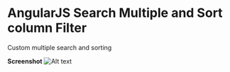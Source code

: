 # AngularJS Search Multiple and Sort column Filter
Custom multiple search and sorting

**Screenshot**
![Alt text](https://raw.githubusercontent.com/chinmay235/AngularJS-SearchMultiple-Sort-column-Filter-Example/dc30e55204a94a854e85b3f31e8439d8f67a3747/screenshot.jpg "Optional Title")

